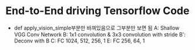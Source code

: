 # End-to-End driving Tensorflow Code

 - def apply_vision_simple부분만 바껴있음으로 그부분만 보면 됨
 A: Shallow VGG Conv Network
 B: 1x1 convolution & 3x3 convolution with stride
 B': Deconv with B
 C: FC 1024, 512, 256, 1
 E: FC 256, 64, 1
